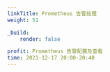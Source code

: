 ```yaml
---
linkTitle: Prometheus 告警处理
weight: 51

_build:
    render: false

profit: Prometheus 告警配置及查看
time: 2021-12-17 20:00-20:40
---
```

